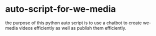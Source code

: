 # auto-script-for-we-media
the purpose of this python auto script is to use a chatbot to create we-media videos efficiently as well as publish them efficiently.
